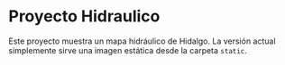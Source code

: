 # Proyecto Hidraulico
Este proyecto muestra un mapa hidráulico de Hidalgo.
La versión actual simplemente sirve una imagen estática desde la carpeta `static`.
